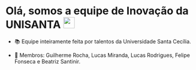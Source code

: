 # Olá, somos a equipe de Inovação da UNISANTA <img src="https://raw.githubusercontent.com/MartinHeinz/MartinHeinz/master/wave.gif" width="30px">

- 📚 Equipe inteiramente feita por talentos da Universidade Santa Cecília.

- 💖 Membros: Guilherme Rocha, Lucas Miranda, Lucas Rodrigues, Felipe Fonseca e Beatriz Santinir.
